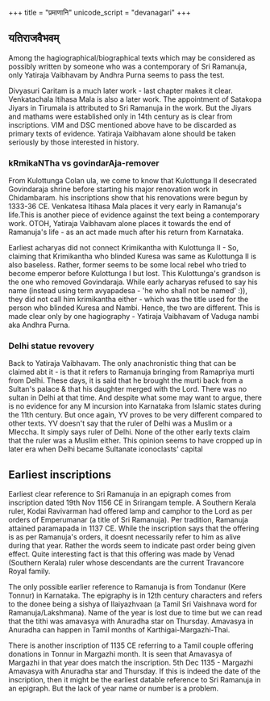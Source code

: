 +++
title = "प्रमाणानि"
unicode_script = "devanagari"
+++

## यतिराजवैभवम्
Among the hagiographical/biographical texts which may be considered as possibly written by someone who was a contemporary of Sri Ramanuja, only Yatiraja Vaibhavam by Andhra Purna seems to pass the test. 

Divyasuri Caritam is a much later work - last chapter makes it clear. Venkatachala Itihasa Mala is also a later work. The appointment of Satakopa Jiyars in Tirumala is attributed to Sri Ramanuja in the work. But the Jiyars and mathams were established only in 14th century as is clear from inscriptions. VIM and DSC mentioned above have to be discarded as primary texts of evidence. Yatiraja Vaibhavam alone should be taken seriously by those interested in history.

### kRmikaNTha vs govindarAja-remover
From Kulottunga Colan ula, we come to know that Kulottunga II desecrated Govindaraja shrine before starting his major renovation work in Chidambaram. his inscriptions show that his renovations were begun by 1333-36 CE. Venkatesa Itihasa Mala places it very early in Ramanuja's life.This is another piece of evidence against the text being a contemporary work. OTOH, Yatiraja Vaibhavam alone places it towards the end of Ramanuja's life - as an act made much after his return from Karnataka.

Earliest acharyas did not connect Krimikantha with Kulottunga II - So, claiming that Krimikantha who blinded Kuresa was same as Kulottunga II is also baseless. Rather, former seems to be some local rebel who tried to become emperor before Kulottunga I but lost. This Kulottunga's grandson is the one who removed Govindaraja. While early acharyas refused to say his name (instead using term avyapadesa - 'he who shall not be named' :)), they did not call him krimikantha either - which was the title used for the person who blinded Kuresa and Nambi. Hence, the two are different. This is made clear only by one hagiography - Yatiraja Vaibhavam of Vaduga nambi aka Andhra Purna. 

### Delhi statue revovery
Back to Yatiraja Vaibhavam. The only anachronistic thing that can be claimed abt it - is that it refers to Ramanuja bringing from Ramapriya murti from Delhi. These days, it is said that he brought the murti back from a Sultan's palace & that his daughter merged with the Lord. There was no sultan in Delhi at that time. And despite what some may want to argue, there is no evidence for any M incursion into Karnataka from Islamic states during the 11th century. But once again, YV proves to be very different compared to other texts. YV doesn't say that the ruler of Delhi was a Muslim or a Mleccha. It simply says ruler of Delhi. None of the other early texts claim that the ruler was a Muslim either. This opinion seems to have cropped up in later era when Delhi became Sultanate iconoclasts' capital

## Earliest inscriptions
Earliest clear reference to Sri Ramanuja in an epigraph comes from inscription dated 19th Nov 1156 CE in Srirangam temple. A Southern Kerala ruler, Kodai Ravivarman had offered lamp and camphor to the Lord as per orders of Emperumanar (a title of Sri Ramanuja). Per tradition, Ramanuja attained paramapada in 1137 CE. While the inscription says that the offering is as per Ramanuja's orders, it doesnt necessarily refer to him as alive during that year. Rather the words seem to indicate past order being given effect. Quite interesting fact is that this offering was made by Venad (Southern Kerala) ruler whose descendants are the current Travancore Royal family. 

The only possible earlier reference to Ramanuja is from Tondanur (Kere Tonnur) in Karnataka. The epigraphy is in 12th century characters and refers to the donee being a sishya of Ilaiyazhvaan (a Tamil Sri Vaishnava word for Ramanuja/Lakshmana). Name of the year is lost due to time but we can read that the tithi was amavasya with Anuradha star on Thursday. Amavasya in Anuradha can happen in Tamil months of Karthigai-Margazhi-Thai. 

There is another inscription of 1135 CE referring to a Tamil couple offering donations in Tonnur in Margazhi month. It is seen that Amavasya of Margazhi in that year does match the inscription. 5th Dec 1135 - Margazhi Amavasya with Anuradha star and Thursday. If this is indeed the date of the inscription, then it might be the earliest datable reference to Sri Ramanuja in an epigraph. But the lack of year name or number is a problem.